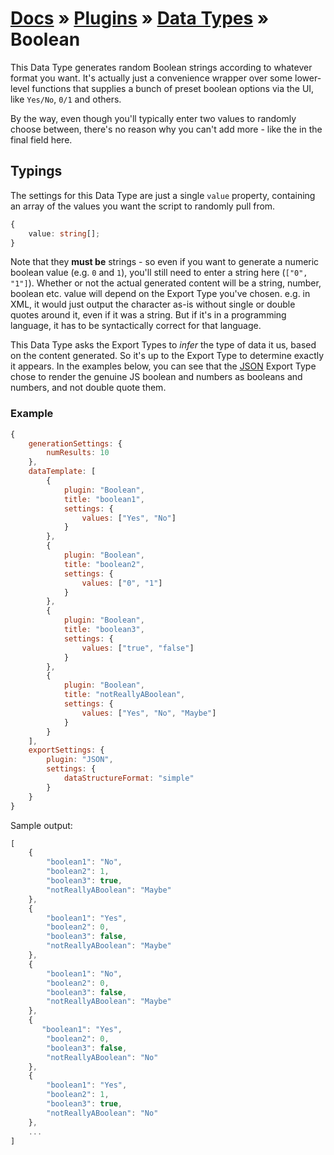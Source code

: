 # [Docs](../../../../../docs/README.md) &raquo; [Plugins](../../README.md) &raquo; [Data Types](../README.md) &raquo; Boolean

This Data Type generates random Boolean strings according to whatever format you want. It's actually just a convenience
wrapper over some lower-level functions that supplies a bunch of preset boolean options via the UI, like `Yes/No`, `0/1`
and others.

By the way, even though you'll typically enter two values to randomly choose between, there's no reason why you can't
add more - like the in the final field here.

## Typings

The settings for this Data Type are just a single `value` property, containing an array of the values you want the script
to randomly pull from.

```typescript
{
    value: string[];
}
```

Note that they **must be** strings - so even if you want to generate a numeric boolean value (e.g. `0` and `1`), you'll still
need to enter a string here (`["0", "1"]`). Whether or not the actual generated content will be a string, number, boolean
etc. value will depend on the Export Type you've chosen. e.g. in XML, it would just output the character as-is without
single or double quotes around it, even if it was a string. But if it's in a programming language, it has to be
syntactically correct for that language.

This Data Type asks the Export Types to _infer_ the type of data it us, based on the content generated. So it's up to the
Export Type to determine exactly it appears. In the examples below, you can see that the [JSON](../../exportTypes/JSON/README.md)
Export Type chose to render the genuine JS boolean and numbers as booleans and numbers, and not double quote them.

### Example

```javascript
{
    generationSettings: {
        numResults: 10
    },
    dataTemplate: [
        {
            plugin: "Boolean",
            title: "boolean1",
            settings: {
                values: ["Yes", "No"]
            }
        },
        {
            plugin: "Boolean",
            title: "boolean2",
            settings: {
                values: ["0", "1"]
            }
        },
        {
            plugin: "Boolean",
            title: "boolean3",
            settings: {
                values: ["true", "false"]
            }
        },
        {
            plugin: "Boolean",
            title: "notReallyABoolean",
            settings: {
                values: ["Yes", "No", "Maybe"]
            }
        }
    ],
    exportSettings: {
        plugin: "JSON",
        settings: {
            dataStructureFormat: "simple"
        }
    }
}
```

Sample output:

```javascript
[
    {
        "boolean1": "No",
        "boolean2": 1,
        "boolean3": true,
        "notReallyABoolean": "Maybe"
    },
    {
        "boolean1": "Yes",
        "boolean2": 0,
        "boolean3": false,
        "notReallyABoolean": "Maybe"
    },
    {
        "boolean1": "No",
        "boolean2": 0,
        "boolean3": false,
        "notReallyABoolean": "Maybe"
    },
    {
       "boolean1": "Yes",
        "boolean2": 0,
        "boolean3": false,
        "notReallyABoolean": "No"
    },
    {
        "boolean1": "Yes",
        "boolean2": 1,
        "boolean3": true,
        "notReallyABoolean": "No"
    },
    ...
]
```
